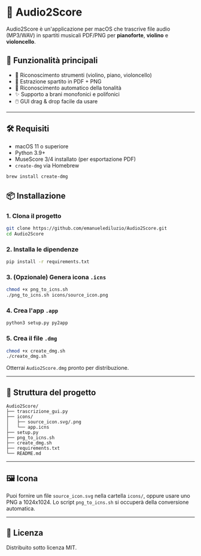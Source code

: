 # 🎼 Audio2Score

Audio2Score è un'applicazione per macOS che trascrive file audio (MP3/WAV) in spartiti musicali PDF/PNG per **pianoforte**, **violino** e **violoncello**.

## 🚀 Funzionalità principali

- 🎹 Riconoscimento strumenti (violino, piano, violoncello)
- 🎼 Estrazione spartito in PDF + PNG
- 🧠 Riconoscimento automatico della tonalità
- ✨ Supporto a brani monofonici e polifonici
- 🖱️ GUI drag & drop facile da usare

---

## 🛠️ Requisiti

- macOS 11 o superiore
- Python 3.9+
- MuseScore 3/4 installato (per esportazione PDF)
- `create-dmg` via Homebrew

```bash
brew install create-dmg
```

## 📦 Installazione

### 1. Clona il progetto

```bash
git clone https://github.com/emanuelediluzio/Audio2Score.git
cd Audio2Score
```

### 2. Installa le dipendenze

```bash
pip install -r requirements.txt
```

### 3. (Opzionale) Genera icona `.icns`

```bash
chmod +x png_to_icns.sh
./png_to_icns.sh icons/source_icon.png
```

### 4. Crea l'app `.app`

```bash
python3 setup.py py2app
```

### 5. Crea il file `.dmg`

```bash
chmod +x create_dmg.sh
./create_dmg.sh
```

Otterrai `Audio2Score.dmg` pronto per distribuzione.

---

## 📁 Struttura del progetto

```
Audio2Score/
├── trascrizione_gui.py
├── icons/
│   ├── source_icon.svg/.png
│   └── app.icns
├── setup.py
├── png_to_icns.sh
├── create_dmg.sh
├── requirements.txt
└── README.md
```

---

## 🖼️ Icona

Puoi fornire un file `source_icon.svg` nella cartella `icons/`, oppure usare uno PNG a 1024x1024. Lo script `png_to_icns.sh` si occuperà della conversione automatica.

---

## 📜 Licenza

Distribuito sotto licenza MIT.


